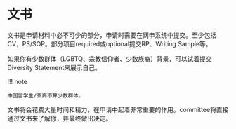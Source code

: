 # 文书

文书是申请材料中必不可少的部分，申请时需要在网申系统中提交。至少包括CV，PS/SOP。部分项目required或optional提交RP、Writing Sample等。

如果你有少数群体（LGBTQ、宗教信仰者、少数族裔）背景，可以试着提交Diversity Statement来展示自己。

!!! note

    中国留学生/亚裔不算少数群体。

文书将会花费大量时间和精力，在申请中起着非常重要的作用。committee将直接通过文书来了解你，并最终做出决定。